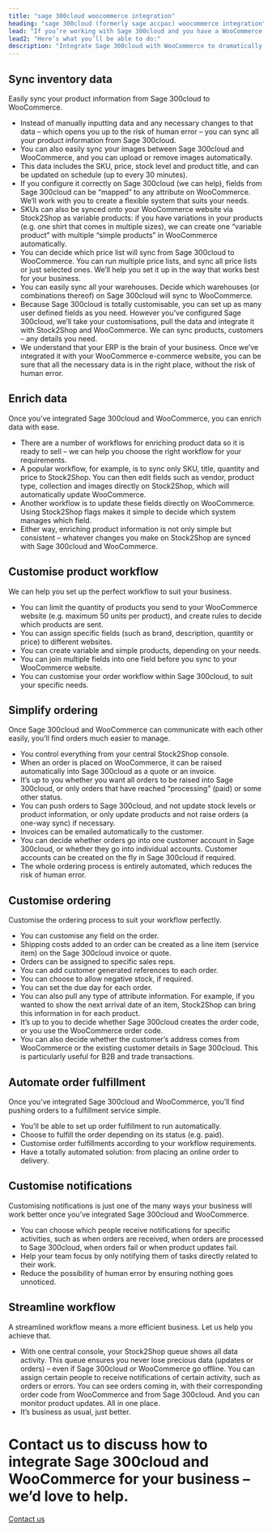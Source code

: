 ```yaml
---
title: "sage 300cloud woocommerce integration"
heading: "sage 300cloud (formerly sage accpac) woocommerce integration"
lead: "If you’re working with Sage 300cloud and you have a WooCommerce website, it’s really important that they can communicate with each other. That’s how Stock2Shop can help. We improve your workflow and efficiency by integrating with Sage 300cloud and WooCommerce."
lead2: "Here’s what you’ll be able to do:"
description: "Integrate Sage 300cloud with WooCommerce to dramatically improve your workflow. Sync inventory data, automate orders, streamline workflow and more. Find out how we can tailor a Sage 300cloud WooCommerce integration to suit your business."
---
```


Sync inventory data
-------------------

Easily sync your product information from Sage 300cloud to WooCommerce.

*   Instead of manually inputting data and any necessary changes to that data – which opens you up to the risk of human error – you can sync all your product information from Sage 300cloud.
*   You can also easily sync your images between Sage 300cloud and WooCommerce, and you can upload or remove images automatically.
*   This data includes the SKU, price, stock level and product title, and can be updated on schedule (up to every 30 minutes).
*   If you configure it correctly on Sage 300cloud (we can help), fields from Sage 300cloud can be “mapped” to any attribute on WooCommerce. We’ll work with you to create a flexible system that suits your needs.
*   SKUs can also be synced onto your WooCommerce website via Stock2Shop as variable products: if you have variations in your products (e.g. one shirt that comes in multiple sizes), we can create one “variable product” with multiple “simple products” in WooCommerce automatically.
*   You can decide which price list will sync from Sage 300cloud to WooCommerce. You can run multiple price lists, and sync all price lists or just selected ones. We’ll help you set it up in the way that works best for your business.
*   You can easily sync all your warehouses. Decide which warehouses (or combinations thereof) on Sage 300cloud will sync to WooCommerce.
*   Because Sage 300cloud is totally customisable, you can set up as many user defined fields as you need. However you’ve configured Sage 300cloud, we’ll take your customisations, pull the data and integrate it with Stock2Shop and WooCommerce. We can sync products, customers – any details you need.
*   We understand that your ERP is the brain of your business. Once we’ve integrated it with your WooCommerce e-commerce website, you can be sure that all the necessary data is in the right place, without the risk of human error.

Enrich data
-----------

Once you’ve integrated Sage 300cloud and WooCommerce, you can enrich data with ease.

*   There are a number of workflows for enriching product data so it is ready to sell – we can help you choose the right workflow for your requirements.
*   A popular workflow, for example, is to sync only SKU, title, quantity and price to Stock2Shop. You can then edit fields such as vendor, product type, collection and images directly on Stock2Shop, which will automatically update WooCommerce.
*   Another workflow is to update these fields directly on WooCommerce. Using Stock2Shop flags makes it simple to decide which system manages which field.
*   Either way, enriching product information is not only simple but consistent – whatever changes you make on Stock2Shop are synced with Sage 300cloud and WooCommerce.

Customise product workflow
--------------------------

We can help you set up the perfect workflow to suit your business.

*   You can limit the quantity of products you send to your WooCommerce website (e.g. maximum 50 units per product), and create rules to decide which products are sent.
*   You can assign specific fields (such as brand, description, quantity or price) to different websites.
*   You can create variable and simple products, depending on your needs.
*   You can join multiple fields into one field before you sync to your WooCommerce website.
*   You can customise your order workflow within Sage 300cloud, to suit your specific needs.

Simplify ordering
-----------------

Once Sage 300cloud and WooCommerce can communicate with each other easily, you’ll find orders much easier to manage.

*   You control everything from your central Stock2Shop console.
*   When an order is placed on WooCommerce, it can be raised automatically into Sage 300cloud as a quote or an invoice.
*   It’s up to you whether you want all orders to be raised into Sage 300cloud, or only orders that have reached “processing” (paid) or some other status.
*   You can push orders to Sage 300cloud, and not update stock levels or product information, or only update products and not raise orders (a one-way sync) if necessary.
*   Invoices can be emailed automatically to the customer.
*   You can decide whether orders go into one customer account in Sage 300cloud, or whether they go into individual accounts. Customer accounts can be created on the fly in Sage 300cloud if required.
*   The whole ordering process is entirely automated, which reduces the risk of human error.

Customise ordering
------------------

Customise the ordering process to suit your workflow perfectly.

*   You can customise any field on the order.
*   Shipping costs added to an order can be created as a line item (service item) on the Sage 300cloud invoice or quote.
*   Orders can be assigned to specific sales reps.
*   You can add customer generated references to each order.
*   You can choose to allow negative stock, if required.
*   You can set the due day for each order.
*   You can also pull any type of attribute information. For example, if you wanted to show the next arrival date of an item, Stock2Shop can bring this information in for each product.
*   It’s up to you to decide whether Sage 300cloud creates the order code, or you use the WooCommerce order code.
*   You can also decide whether the customer’s address comes from WooCommerce or the existing customer details in Sage 300cloud. This is particularly useful for B2B and trade transactions.

Automate order fulfillment
--------------------------

Once you’ve integrated Sage 300cloud and WooCommerce, you’ll find pushing orders to a fulfillment service simple.

*   You’ll be able to set up order fulfillment to run automatically.
*   Choose to fulfill the order depending on its status (e.g. paid).
*   Customise order fulfillments according to your workflow requirements.
*   Have a totally automated solution: from placing an online order to delivery.

Customise notifications
-----------------------

Customising notifications is just one of the many ways your business will work better once you’ve integrated Sage 300cloud and WooCommerce.

*   You can choose which people receive notifications for specific activities, such as when orders are received, when orders are processed to Sage 300cloud, when orders fail or when product updates fail.
*   Help your team focus by only notifying them of tasks directly related to their work.
*   Reduce the possibility of human error by ensuring nothing goes unnoticed.

Streamline workflow
-------------------

A streamlined workflow means a more efficient business. Let us help you achieve that.

*   With one central console, your Stock2Shop queue shows all data activity. This queue ensures you never lose precious data (updates or orders) – even if Sage 300cloud or WooCommerce go offline. You can assign certain people to receive notifications of certain activity, such as orders or errors. You can see orders coming in, with their corresponding order code from WooCommerce and from Sage 300cloud. And you can monitor product updates. All in one place.
*   It’s business as usual, just better.

Contact us to discuss how to integrate Sage 300cloud and WooCommerce for your business – we’d love to help.
===========================================================================================================

[Contact us](/contact-us "Contact Stock2Shop")
